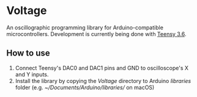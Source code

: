 # Voltage

An oscillographic programming library for Arduino-compatible microcontrollers. Development is currently being done with [Teensy 3.6](https://www.pjrc.com/store/teensy36.html).

## How to use

1. Connect Teensy's DAC0 and DAC1 pins and GND to oscilloscope's X and Y inputs.
2. Install the library by copying the _Voltage_ directory to Arduino _libraries_ folder (e.g. _~/Documents/Arduino/libraries/_ on macOS)
